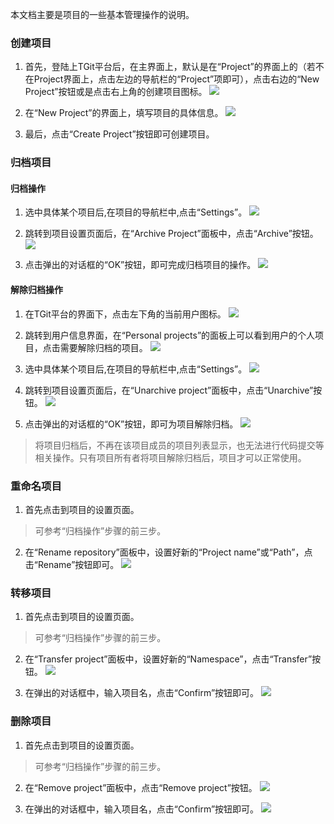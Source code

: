 本文档主要是项目的一些基本管理操作的说明。

### 创建项目
1. 首先，登陆上TGit平台后，在主界面上，默认是在“Project”的界面上的（若不在Project界面上，点击左边的导航栏的“Project”项即可），点击右边的“New Project”按钮或是点击右上角的创建项目图标。
![](https://mc.qcloudimg.com/static/img/1677d2e17bc8beaac470e0f213b44d30/createProject.png)

2. 在“New Project”的界面上，填写项目的具体信息。
![](https://mc.qcloudimg.com/static/img/4b33ab4dd1305c0e323c7af093a2a16a/createProjectDetail.png)

3. 最后，点击“Create Project”按钮即可创建项目。

### 归档项目
#### 归档操作
1. 选中具体某个项目后,在项目的导航栏中,点击“Settings”。
![](https://mc.qcloudimg.com/static/img/5cc7afec27e166c81d90572b2a544d6c/image.png)

2. 跳转到项目设置页面后，在“Archive Project”面板中，点击“Archive”按钮。
![](https://mc.qcloudimg.com/static/img/38c7b8e393e5c7bc190f710d553e607b/archive.png)

3. 点击弹出的对话框的“OK”按钮，即可完成归档项目的操作。
![](https://mc.qcloudimg.com/static/img/19dab6acf953285edad96d22e2347f97/archive4.png)

#### 解除归档操作
1. 在TGit平台的界面下，点击左下角的当前用户图标。
![](https://mc.qcloudimg.com/static/img/0ae654c3695e91fe695d94771ed46c3b/archive5.png)

2. 跳转到用户信息界面，在“Personal projects”的面板上可以看到用户的个人项目，点击需要解除归档的项目。
![](https://mc.qcloudimg.com/static/img/030c34580bf15f81bf79c68116973248/arichive3.png)

3. 选中具体某个项目后,在项目的导航栏中,点击“Settings”。
![](https://mc.qcloudimg.com/static/img/5cc7afec27e166c81d90572b2a544d6c/image.png)

4. 跳转到项目设置页面后，在“Unarchive project”面板中，点击“Unarchive”按钮。
![](https://mc.qcloudimg.com/static/img/1f4ce75316f35d4da2db53620a9ff710/archive2.png)

5. 点击弹出的对话框的“OK”按钮，即可为项目解除归档。
![](https://mc.qcloudimg.com/static/img/19dab6acf953285edad96d22e2347f97/archive4.png)

> 将项目归档后，不再在该项目成员的项目列表显示，也无法进行代码提交等相关操作。只有项目所有者将项目解除归档后，项目才可以正常使用。

### 重命名项目
1. 首先点击到项目的设置页面。
> 可参考“归档操作”步骤的前三步。

2. 在“Rename repository”面板中，设置好新的“Project name”或“Path”，点击“Rename”按钮即可。
![](https://mc.qcloudimg.com/static/img/b4093ae223e9c4afce5eff402e16508e/rename.png)

### 转移项目
1. 首先点击到项目的设置页面。
> 可参考“归档操作”步骤的前三步。

2. 在“Transfer project”面板中，设置好新的“Namespace”，点击“Transfer”按钮。
![](https://mc.qcloudimg.com/static/img/4298461cc68f475c7c3a457269dc30f1/transfer.png)

3. 在弹出的对话框中，输入项目名，点击“Confirm”按钮即可。
![](https://mc.qcloudimg.com/static/img/cdfcb4ded92d93a2d049848ab2ea0f6d/transfer1.png)

### 删除项目
1. 首先点击到项目的设置页面。
> 可参考“归档操作”步骤的前三步。

2. 在“Remove project”面板中，点击“Remove project”按钮。
![](https://mc.qcloudimg.com/static/img/d624e12b1b214d9082f6017169dd6661/remove.png)

3. 在弹出的对话框中，输入项目名，点击“Confirm”按钮即可。
![](https://mc.qcloudimg.com/static/img/8debb7d7d7d0eb1f73de3694c813f126/remove1.png)
